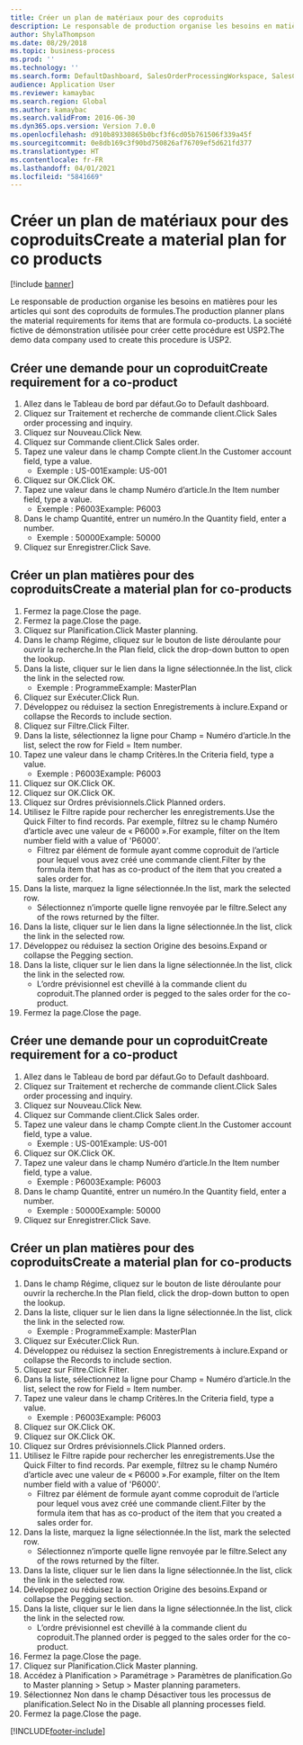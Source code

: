 ```yaml
---
title: Créer un plan de matériaux pour des coproduits
description: Le responsable de production organise les besoins en matières pour les articles qui sont des coproduits de formules.
author: ShylaThompson
ms.date: 08/29/2018
ms.topic: business-process
ms.prod: ''
ms.technology: ''
ms.search.form: DefaultDashboard, SalesOrderProcessingWorkspace, SalesCreateOrder, SalesTable, ReqCreatePlanWorkspace, ReqTransPlanCard, SysQueryForm, ReqTransPo
audience: Application User
ms.reviewer: kamaybac
ms.search.region: Global
ms.author: kamaybac
ms.search.validFrom: 2016-06-30
ms.dyn365.ops.version: Version 7.0.0
ms.openlocfilehash: d910b89330865b0bcf3f6cd05b761506f339a45f
ms.sourcegitcommit: 0e8db169c3f90bd750826af76709ef5d621fd377
ms.translationtype: HT
ms.contentlocale: fr-FR
ms.lasthandoff: 04/01/2021
ms.locfileid: "5841669"
---
```

# <a name="create-a-material-plan-for-co-products"></a><span data-ttu-id="19fbd-103">Créer un plan de matériaux pour des coproduits</span><span class="sxs-lookup"><span data-stu-id="19fbd-103">Create a material plan for co products</span></span>

[!include [banner](../../includes/banner.md)]

<span data-ttu-id="19fbd-104">Le responsable de production organise les besoins en matières pour les articles qui sont des coproduits de formules.</span><span class="sxs-lookup"><span data-stu-id="19fbd-104">The production planner plans the material requirements for items that are formula co-products.</span></span> <span data-ttu-id="19fbd-105">La société fictive de démonstration utilisée pour créer cette procédure est USP2.</span><span class="sxs-lookup"><span data-stu-id="19fbd-105">The demo data company used to create this procedure is USP2.</span></span>


## <a name="create-requirement-for-a-co-product"></a><span data-ttu-id="19fbd-106">Créer une demande pour un coproduit</span><span class="sxs-lookup"><span data-stu-id="19fbd-106">Create requirement for a co-product</span></span>
1. <span data-ttu-id="19fbd-107">Allez dans le Tableau de bord par défaut.</span><span class="sxs-lookup"><span data-stu-id="19fbd-107">Go to Default dashboard.</span></span>
2. <span data-ttu-id="19fbd-108">Cliquez sur Traitement et recherche de commande client.</span><span class="sxs-lookup"><span data-stu-id="19fbd-108">Click Sales order processing and inquiry.</span></span>
3. <span data-ttu-id="19fbd-109">Cliquez sur Nouveau.</span><span class="sxs-lookup"><span data-stu-id="19fbd-109">Click New.</span></span>
4. <span data-ttu-id="19fbd-110">Cliquez sur Commande client.</span><span class="sxs-lookup"><span data-stu-id="19fbd-110">Click Sales order.</span></span>
5. <span data-ttu-id="19fbd-111">Tapez une valeur dans le champ Compte client.</span><span class="sxs-lookup"><span data-stu-id="19fbd-111">In the Customer account field, type a value.</span></span>
    * <span data-ttu-id="19fbd-112">Exemple : US-001</span><span class="sxs-lookup"><span data-stu-id="19fbd-112">Example: US-001</span></span>  
6. <span data-ttu-id="19fbd-113">Cliquez sur OK.</span><span class="sxs-lookup"><span data-stu-id="19fbd-113">Click OK.</span></span>
7. <span data-ttu-id="19fbd-114">Tapez une valeur dans le champ Numéro d’article.</span><span class="sxs-lookup"><span data-stu-id="19fbd-114">In the Item number field, type a value.</span></span>
    * <span data-ttu-id="19fbd-115">Exemple : P6003</span><span class="sxs-lookup"><span data-stu-id="19fbd-115">Example: P6003</span></span>  
8. <span data-ttu-id="19fbd-116">Dans le champ Quantité, entrer un numéro.</span><span class="sxs-lookup"><span data-stu-id="19fbd-116">In the Quantity field, enter a number.</span></span>
    * <span data-ttu-id="19fbd-117">Exemple : 50000</span><span class="sxs-lookup"><span data-stu-id="19fbd-117">Example: 50000</span></span>  
9. <span data-ttu-id="19fbd-118">Cliquez sur Enregistrer.</span><span class="sxs-lookup"><span data-stu-id="19fbd-118">Click Save.</span></span>

## <a name="create-a-material-plan-for-co-products"></a><span data-ttu-id="19fbd-119">Créer un plan matières pour des coproduits</span><span class="sxs-lookup"><span data-stu-id="19fbd-119">Create a material plan for co-products</span></span>
1. <span data-ttu-id="19fbd-120">Fermez la page.</span><span class="sxs-lookup"><span data-stu-id="19fbd-120">Close the page.</span></span>
2. <span data-ttu-id="19fbd-121">Fermez la page.</span><span class="sxs-lookup"><span data-stu-id="19fbd-121">Close the page.</span></span>
3. <span data-ttu-id="19fbd-122">Cliquez sur Planification.</span><span class="sxs-lookup"><span data-stu-id="19fbd-122">Click Master planning.</span></span>
4. <span data-ttu-id="19fbd-123">Dans le champ Régime, cliquez sur le bouton de liste déroulante pour ouvrir la recherche.</span><span class="sxs-lookup"><span data-stu-id="19fbd-123">In the Plan field, click the drop-down button to open the lookup.</span></span>
5. <span data-ttu-id="19fbd-124">Dans la liste, cliquer sur le lien dans la ligne sélectionnée.</span><span class="sxs-lookup"><span data-stu-id="19fbd-124">In the list, click the link in the selected row.</span></span>
    * <span data-ttu-id="19fbd-125">Exemple : Programme</span><span class="sxs-lookup"><span data-stu-id="19fbd-125">Example: MasterPlan</span></span>  
6. <span data-ttu-id="19fbd-126">Cliquez sur Exécuter.</span><span class="sxs-lookup"><span data-stu-id="19fbd-126">Click Run.</span></span>
7. <span data-ttu-id="19fbd-127">Développez ou réduisez la section Enregistrements à inclure.</span><span class="sxs-lookup"><span data-stu-id="19fbd-127">Expand or collapse the Records to include section.</span></span>
8. <span data-ttu-id="19fbd-128">Cliquez sur Filtre.</span><span class="sxs-lookup"><span data-stu-id="19fbd-128">Click Filter.</span></span>
9. <span data-ttu-id="19fbd-129">Dans la liste, sélectionnez la ligne pour Champ = Numéro d’article.</span><span class="sxs-lookup"><span data-stu-id="19fbd-129">In the list, select the row for Field = Item number.</span></span>
10. <span data-ttu-id="19fbd-130">Tapez une valeur dans le champ Critères.</span><span class="sxs-lookup"><span data-stu-id="19fbd-130">In the Criteria field, type a value.</span></span>
    * <span data-ttu-id="19fbd-131">Exemple : P6003</span><span class="sxs-lookup"><span data-stu-id="19fbd-131">Example: P6003</span></span>  
11. <span data-ttu-id="19fbd-132">Cliquez sur OK.</span><span class="sxs-lookup"><span data-stu-id="19fbd-132">Click OK.</span></span>
12. <span data-ttu-id="19fbd-133">Cliquez sur OK.</span><span class="sxs-lookup"><span data-stu-id="19fbd-133">Click OK.</span></span>
13. <span data-ttu-id="19fbd-134">Cliquez sur Ordres prévisionnels.</span><span class="sxs-lookup"><span data-stu-id="19fbd-134">Click Planned orders.</span></span>
14. <span data-ttu-id="19fbd-135">Utilisez le Filtre rapide pour rechercher les enregistrements.</span><span class="sxs-lookup"><span data-stu-id="19fbd-135">Use the Quick Filter to find records.</span></span> <span data-ttu-id="19fbd-136">Par exemple, filtrez su le champ Numéro d’article avec une valeur de « P6000 ».</span><span class="sxs-lookup"><span data-stu-id="19fbd-136">For example, filter on the Item number field with a value of 'P6000'.</span></span>
    * <span data-ttu-id="19fbd-137">Filtrez par élément de formule ayant comme coproduit de l’article pour lequel vous avez créé une commande client.</span><span class="sxs-lookup"><span data-stu-id="19fbd-137">Filter by the formula item that has as co-product of the item that you created a sales order for.</span></span>  
15. <span data-ttu-id="19fbd-138">Dans la liste, marquez la ligne sélectionnée.</span><span class="sxs-lookup"><span data-stu-id="19fbd-138">In the list, mark the selected row.</span></span>
    * <span data-ttu-id="19fbd-139">Sélectionnez n’importe quelle ligne renvoyée par le filtre.</span><span class="sxs-lookup"><span data-stu-id="19fbd-139">Select any of the rows returned by the filter.</span></span>  
16. <span data-ttu-id="19fbd-140">Dans la liste, cliquer sur le lien dans la ligne sélectionnée.</span><span class="sxs-lookup"><span data-stu-id="19fbd-140">In the list, click the link in the selected row.</span></span>
17. <span data-ttu-id="19fbd-141">Développez ou réduisez la section Origine des besoins.</span><span class="sxs-lookup"><span data-stu-id="19fbd-141">Expand or collapse the Pegging section.</span></span>
18. <span data-ttu-id="19fbd-142">Dans la liste, cliquer sur le lien dans la ligne sélectionnée.</span><span class="sxs-lookup"><span data-stu-id="19fbd-142">In the list, click the link in the selected row.</span></span>
    * <span data-ttu-id="19fbd-143">L’ordre prévisionnel est chevillé à la commande client du coproduit.</span><span class="sxs-lookup"><span data-stu-id="19fbd-143">The planned order is pegged to the sales order for the co-product.</span></span>  
19. <span data-ttu-id="19fbd-144">Fermez la page.</span><span class="sxs-lookup"><span data-stu-id="19fbd-144">Close the page.</span></span>

## <a name="create-requirement-for-a-co-product"></a><span data-ttu-id="19fbd-145">Créer une demande pour un coproduit</span><span class="sxs-lookup"><span data-stu-id="19fbd-145">Create requirement for a co-product</span></span>
1. <span data-ttu-id="19fbd-146">Allez dans le Tableau de bord par défaut.</span><span class="sxs-lookup"><span data-stu-id="19fbd-146">Go to Default dashboard.</span></span>
2. <span data-ttu-id="19fbd-147">Cliquez sur Traitement et recherche de commande client.</span><span class="sxs-lookup"><span data-stu-id="19fbd-147">Click Sales order processing and inquiry.</span></span>
3. <span data-ttu-id="19fbd-148">Cliquez sur Nouveau.</span><span class="sxs-lookup"><span data-stu-id="19fbd-148">Click New.</span></span>
4. <span data-ttu-id="19fbd-149">Cliquez sur Commande client.</span><span class="sxs-lookup"><span data-stu-id="19fbd-149">Click Sales order.</span></span>
5. <span data-ttu-id="19fbd-150">Tapez une valeur dans le champ Compte client.</span><span class="sxs-lookup"><span data-stu-id="19fbd-150">In the Customer account field, type a value.</span></span>
    * <span data-ttu-id="19fbd-151">Exemple : US-001</span><span class="sxs-lookup"><span data-stu-id="19fbd-151">Example: US-001</span></span>  
6. <span data-ttu-id="19fbd-152">Cliquez sur OK.</span><span class="sxs-lookup"><span data-stu-id="19fbd-152">Click OK.</span></span>
7. <span data-ttu-id="19fbd-153">Tapez une valeur dans le champ Numéro d’article.</span><span class="sxs-lookup"><span data-stu-id="19fbd-153">In the Item number field, type a value.</span></span>
    * <span data-ttu-id="19fbd-154">Exemple : P6003</span><span class="sxs-lookup"><span data-stu-id="19fbd-154">Example: P6003</span></span>  
8. <span data-ttu-id="19fbd-155">Dans le champ Quantité, entrer un numéro.</span><span class="sxs-lookup"><span data-stu-id="19fbd-155">In the Quantity field, enter a number.</span></span>
    * <span data-ttu-id="19fbd-156">Exemple : 50000</span><span class="sxs-lookup"><span data-stu-id="19fbd-156">Example: 50000</span></span>  
9. <span data-ttu-id="19fbd-157">Cliquez sur Enregistrer.</span><span class="sxs-lookup"><span data-stu-id="19fbd-157">Click Save.</span></span>

## <a name="create-a-material-plan-for-co-products"></a><span data-ttu-id="19fbd-158">Créer un plan matières pour des coproduits</span><span class="sxs-lookup"><span data-stu-id="19fbd-158">Create a material plan for co-products</span></span>
1. <span data-ttu-id="19fbd-159">Dans le champ Régime, cliquez sur le bouton de liste déroulante pour ouvrir la recherche.</span><span class="sxs-lookup"><span data-stu-id="19fbd-159">In the Plan field, click the drop-down button to open the lookup.</span></span>
2. <span data-ttu-id="19fbd-160">Dans la liste, cliquer sur le lien dans la ligne sélectionnée.</span><span class="sxs-lookup"><span data-stu-id="19fbd-160">In the list, click the link in the selected row.</span></span>
    * <span data-ttu-id="19fbd-161">Exemple : Programme</span><span class="sxs-lookup"><span data-stu-id="19fbd-161">Example: MasterPlan</span></span>  
3. <span data-ttu-id="19fbd-162">Cliquez sur Exécuter.</span><span class="sxs-lookup"><span data-stu-id="19fbd-162">Click Run.</span></span>
4. <span data-ttu-id="19fbd-163">Développez ou réduisez la section Enregistrements à inclure.</span><span class="sxs-lookup"><span data-stu-id="19fbd-163">Expand or collapse the Records to include section.</span></span>
5. <span data-ttu-id="19fbd-164">Cliquez sur Filtre.</span><span class="sxs-lookup"><span data-stu-id="19fbd-164">Click Filter.</span></span>
6. <span data-ttu-id="19fbd-165">Dans la liste, sélectionnez la ligne pour Champ = Numéro d’article.</span><span class="sxs-lookup"><span data-stu-id="19fbd-165">In the list, select the row for Field = Item number.</span></span>
7. <span data-ttu-id="19fbd-166">Tapez une valeur dans le champ Critères.</span><span class="sxs-lookup"><span data-stu-id="19fbd-166">In the Criteria field, type a value.</span></span>
    * <span data-ttu-id="19fbd-167">Exemple : P6003</span><span class="sxs-lookup"><span data-stu-id="19fbd-167">Example: P6003</span></span>  
8. <span data-ttu-id="19fbd-168">Cliquez sur OK.</span><span class="sxs-lookup"><span data-stu-id="19fbd-168">Click OK.</span></span>
9. <span data-ttu-id="19fbd-169">Cliquez sur OK.</span><span class="sxs-lookup"><span data-stu-id="19fbd-169">Click OK.</span></span>
10. <span data-ttu-id="19fbd-170">Cliquez sur Ordres prévisionnels.</span><span class="sxs-lookup"><span data-stu-id="19fbd-170">Click Planned orders.</span></span>
11. <span data-ttu-id="19fbd-171">Utilisez le Filtre rapide pour rechercher les enregistrements.</span><span class="sxs-lookup"><span data-stu-id="19fbd-171">Use the Quick Filter to find records.</span></span> <span data-ttu-id="19fbd-172">Par exemple, filtrez su le champ Numéro d’article avec une valeur de « P6000 ».</span><span class="sxs-lookup"><span data-stu-id="19fbd-172">For example, filter on the Item number field with a value of 'P6000'.</span></span>
    * <span data-ttu-id="19fbd-173">Filtrez par élément de formule ayant comme coproduit de l’article pour lequel vous avez créé une commande client.</span><span class="sxs-lookup"><span data-stu-id="19fbd-173">Filter by the formula item that has as co-product of the item that you created a sales order for.</span></span>  
12. <span data-ttu-id="19fbd-174">Dans la liste, marquez la ligne sélectionnée.</span><span class="sxs-lookup"><span data-stu-id="19fbd-174">In the list, mark the selected row.</span></span>
    * <span data-ttu-id="19fbd-175">Sélectionnez n’importe quelle ligne renvoyée par le filtre.</span><span class="sxs-lookup"><span data-stu-id="19fbd-175">Select any of the rows returned by the filter.</span></span>  
13. <span data-ttu-id="19fbd-176">Dans la liste, cliquer sur le lien dans la ligne sélectionnée.</span><span class="sxs-lookup"><span data-stu-id="19fbd-176">In the list, click the link in the selected row.</span></span>
14. <span data-ttu-id="19fbd-177">Développez ou réduisez la section Origine des besoins.</span><span class="sxs-lookup"><span data-stu-id="19fbd-177">Expand or collapse the Pegging section.</span></span>
15. <span data-ttu-id="19fbd-178">Dans la liste, cliquer sur le lien dans la ligne sélectionnée.</span><span class="sxs-lookup"><span data-stu-id="19fbd-178">In the list, click the link in the selected row.</span></span>
    * <span data-ttu-id="19fbd-179">L’ordre prévisionnel est chevillé à la commande client du coproduit.</span><span class="sxs-lookup"><span data-stu-id="19fbd-179">The planned order is pegged to the sales order for the co-product.</span></span>  
16. <span data-ttu-id="19fbd-180">Fermez la page.</span><span class="sxs-lookup"><span data-stu-id="19fbd-180">Close the page.</span></span>
17. <span data-ttu-id="19fbd-181">Cliquez sur Planification.</span><span class="sxs-lookup"><span data-stu-id="19fbd-181">Click Master planning.</span></span>
18. <span data-ttu-id="19fbd-182">Accédez à Planification > Paramétrage > Paramètres de planification.</span><span class="sxs-lookup"><span data-stu-id="19fbd-182">Go to Master planning > Setup > Master planning parameters.</span></span>
19. <span data-ttu-id="19fbd-183">Sélectionnez Non dans le champ Désactiver tous les processus de planification.</span><span class="sxs-lookup"><span data-stu-id="19fbd-183">Select No in the Disable all planning processes field.</span></span>
20. <span data-ttu-id="19fbd-184">Fermez la page.</span><span class="sxs-lookup"><span data-stu-id="19fbd-184">Close the page.</span></span>



[!INCLUDE[footer-include](../../../includes/footer-banner.md)]